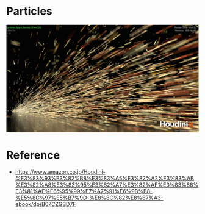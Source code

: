# Particles
![](./art/art.png)

# Reference
- https://www.amazon.co.jp/Houdini-%E3%83%93%E3%82%B8%E3%83%A5%E3%82%A2%E3%83%AB%E3%82%A8%E3%83%95%E3%82%A7%E3%82%AF%E3%83%88%E3%81%AE%E6%95%99%E7%A7%91%E6%9B%B8-%E5%8C%97%E5%B7%9D-%E8%8C%82%E8%87%A3-ebook/dp/B07CZGBD7F
